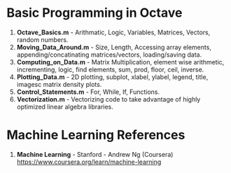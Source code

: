 #   Basic Programming in Octave	
1.  **Octave_Basics.m** 	- Arithmatic, Logic, Variables, Matrices, Vectors, random numbers.
2.  **Moving_Data_Around.m**	- Size, Length, Accessing array elements, appending/concatinating matrices/vectors, loading/saving data.
3.  **Computing_on_Data.m**		- Matrix Multiplication, element wise arithmetic, incrementing, logic, find elements, sum, prod, floor, ceil, inverse. 
4.  **Plotting_Data.m**		- 2D plotting, subplot, xlabel, ylabel, legend, title, imagesc matrix density plots. 
5.  **Control_Statements.m**	- For, While, If, Functions.
6.  **Vectorization.m**		- Vectorizing code to take advantage of highly optimized linear algebra libraries.  

# Machine Learning References
1.  **Machine Learning** - Stanford - Andrew Ng (Coursera)   
    https://www.coursera.org/learn/machine-learning